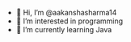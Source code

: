 - 👋 Hi, I’m @aakanshasharma14
- 👀 I’m interested in programming
- 🌱 I’m currently learning Java

<!---
aakanshasharma14/aakanshasharma14 is a ✨ special ✨ repository because its `README.md` (this file) appears on your GitHub profile.
You can click the Preview link to take a look at your changes.
--->
